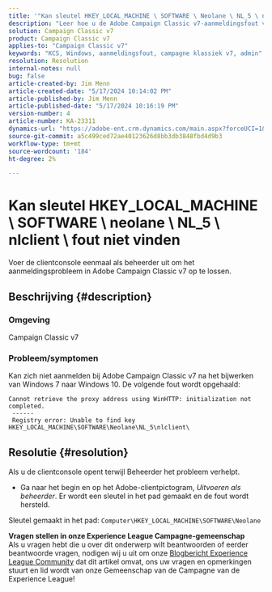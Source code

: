 ```yaml
---
title: '"Kan sleutel HKEY_LOCAL_MACHINE \ SOFTWARE \ Neolane \ NL_5 \ nlclient \ error" niet vinden'
description: "Leer hoe u de Adobe Campaign Classic v7-aanmeldingsfout verhelpt na het bijwerken van Windows 7 naar Windows 10."
solution: Campaign Classic v7
product: Campaign Classic v7
applies-to: "Campaign Classic v7"
keywords: "KCS, Windows, aanmeldingsfout, campagne klassiek v7, admin"
resolution: Resolution
internal-notes: null
bug: false
article-created-by: Jim Menn
article-created-date: "5/17/2024 10:14:02 PM"
article-published-by: Jim Menn
article-published-date: "5/17/2024 10:16:19 PM"
version-number: 4
article-number: KA-23311
dynamics-url: "https://adobe-ent.crm.dynamics.com/main.aspx?forceUCI=1&pagetype=entityrecord&etn=knowledgearticle&id=518acdbe-9a14-ef11-9f8a-6045bd006268"
source-git-commit: a5c499ced72ae40123626d8bb3db3848fbd4d9b3
workflow-type: tm+mt
source-wordcount: '184'
ht-degree: 2%

---
```


# Kan sleutel HKEY_LOCAL_MACHINE \ SOFTWARE \ neolane \ NL_5 \ nlclient \ fout niet vinden


Voer de clientconsole eenmaal als beheerder uit om het aanmeldingsprobleem in Adobe Campaign Classic v7 op te lossen.

## Beschrijving {#description}


### Omgeving

Campaign Classic v7



### Probleem/symptomen

Kan zich niet aanmelden bij Adobe Campaign Classic v7 na het bijwerken van Windows 7 naar Windows 10. De volgende fout wordt opgehaald:


```
Cannot retrieve the proxy address using WinHTTP: initialization not completed.
 ------
 Registry error: Unable to find key HKEY_LOCAL_MACHINE\SOFTWARE\Neolane\NL_5\nlclient\
```



## Resolutie {#resolution}


Als u de clientconsole opent terwijl Beheerder het probleem verhelpt.

- Ga naar het begin en op het Adobe-clientpictogram, *Uitvoeren als beheerder*. Er wordt een sleutel in het pad gemaakt en de fout wordt hersteld.


Sleutel gemaakt in het pad: `Computer\HKEY_LOCAL_MACHINE\SOFTWARE\Neolane`


<b>Vragen stellen in onze Experience League Campagne-gemeenschap</b><br>Als u vragen hebt die u over dit onderwerp wilt beantwoorden of eerder beantwoorde vragen, nodigen wij u uit om onze [Blogbericht Experience League Community](https://experienceleaguecommunities.adobe.com/t5/adobe-campaign-classic-blogs/introducing-top-kcs-articles-curated-for-your-troubleshooting/bc-p/672426#M132 "Koppeling volgen") dat dit artikel omvat, ons uw vragen en opmerkingen stuurt en lid wordt van onze Gemeenschap van de Campagne van de Experience League!  
